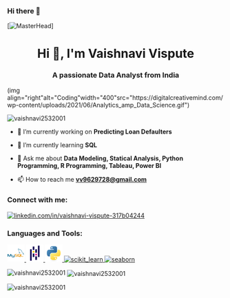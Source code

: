 
### Hi there 👋

<!--
**Vaishnavi2532001/Vaishnavi2532001** is a ✨ _special_ ✨ repository because its `README.md` (this file) appears on your GitHub profile.

Here are some ideas to get you started:

- 🔭 I’m currently working on ...
- 🌱 I’m currently learning ...
- 👯 I’m looking to collaborate on ...
- 🤔 I’m looking for help with ...
- 💬 Ask me about ...
- 📫 How to reach me: ...
- 😄 Pronouns: ...
- ⚡ Fun fact: ...
-->
[![MasterHead](https://i.pinimg.com/originals/e0/41/82/e04182f6094f2764001c1df50b6a2971.gif)]
<h1 align="center">Hi 👋, I'm Vaishnavi Vispute</h1>
<h3 align="center">A passionate Data Analyst from India</h3>
(img align="right"alt="Coding"width="400"src="https://digitalcreativemind.com/wp-content/uploads/2021/06/Analytics_amp_Data_Science.gif")

<p align="left"> <img src="https://komarev.com/ghpvc/?username=vaishnavi2532001&label=Profile%20views&color=0e75b6&style=flat" alt="vaishnavi2532001" /> </p>

- 🔭 I’m currently working on **Predicting Loan Defaulters**

- 🌱 I’m currently learning **SQL**

- 💬 Ask me about **Data Modeling, Statical Analysis, Python Programming, R Programming, Tableau, Power BI**

- 📫 How to reach me **vv9629728@gmail.com**

<h3 align="left">Connect with me:</h3>
<p align="left">
<a href="https://linkedin.com/in/linkedin.com/in/vaishnavi-vispute-317b04244" target="blank"><img align="center" src="https://raw.githubusercontent.com/rahuldkjain/github-profile-readme-generator/master/src/images/icons/Social/linked-in-alt.svg" alt="linkedin.com/in/vaishnavi-vispute-317b04244" height="30" width="40" /></a>
</p>

<h3 align="left">Languages and Tools:</h3>
<p align="left"> <a href="https://www.mysql.com/" target="_blank" rel="noreferrer"> <img src="https://raw.githubusercontent.com/devicons/devicon/master/icons/mysql/mysql-original-wordmark.svg" alt="mysql" width="40" height="40"/> </a> <a href="https://pandas.pydata.org/" target="_blank" rel="noreferrer"> <img src="https://raw.githubusercontent.com/devicons/devicon/2ae2a900d2f041da66e950e4d48052658d850630/icons/pandas/pandas-original.svg" alt="pandas" width="40" height="40"/> </a> <a href="https://www.python.org" target="_blank" rel="noreferrer"> <img src="https://raw.githubusercontent.com/devicons/devicon/master/icons/python/python-original.svg" alt="python" width="40" height="40"/> </a> <a href="https://scikit-learn.org/" target="_blank" rel="noreferrer"> <img src="https://upload.wikimedia.org/wikipedia/commons/0/05/Scikit_learn_logo_small.svg" alt="scikit_learn" width="40" height="40"/> </a> <a href="https://seaborn.pydata.org/" target="_blank" rel="noreferrer"> <img src="https://seaborn.pydata.org/_images/logo-mark-lightbg.svg" alt="seaborn" width="40" height="40"/> </a> </p>

<p><img align="left" src="https://github-readme-stats.vercel.app/api/top-langs?username=vaishnavi2532001&show_icons=true&locale=en&layout=compact" alt="vaishnavi2532001" /></p>

<p>&nbsp;<img align="center" src="https://github-readme-stats.vercel.app/api?username=vaishnavi2532001&show_icons=true&locale=en" alt="vaishnavi2532001" /></p>

<p><img align="center" src="https://github-readme-streak-stats.herokuapp.com/?user=vaishnavi2532001&" alt="vaishnavi2532001" /></p>
